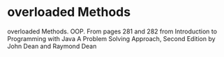 # overloaded Methods
overloaded Methods. OOP. From pages 281 and 282 from Introduction to Programming with Java A Problem Solving Approach, Second Edition by John Dean and Raymond Dean
